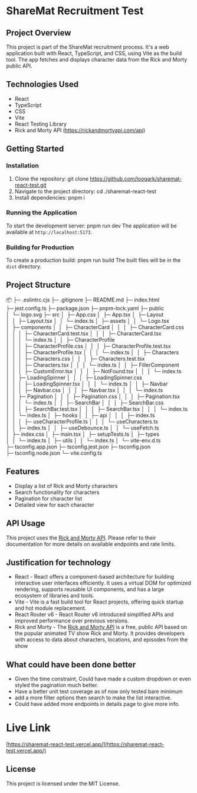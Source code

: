 # ShareMat Recruitment Test

## Project Overview

This project is part of the ShareMat recruitment process. It's a web application built with React, TypeScript, and CSS, using Vite as the build tool. The app fetches and displays character data from the Rick and Morty public API.

## Technologies Used

- React
- TypeScript
- CSS
- Vite
- React Testing Library
- Rick and Morty API (https://rickandmortyapi.com/api)

## Getting Started

### Installation

1. Clone the repository: git clone https://github.com/loogark/sharemat-react-test.git
2. Navigate to the project directory: cd ./sharemat-react-test
3. Install dependencies: pnpm i

### Running the Application

To start the development server: pnpm run dev
The application will be available at `http://localhost:5173`.

### Building for Production
To create a production build: pnpm run build
The built files will be in the `dist` directory.

## Project Structure

📦
├─ .eslintrc.cjs
├─ .gitignore
├─ README.md
├─ index.html
├─ jest.config.ts
├─ package.json
├─ pnpm-lock.yaml
├─ public
│  └─ logo.svg
├─ src
│  ├─ App.css
│  ├─ App.tsx
│  ├─ Layout
│  │  ├─ Layout.tsx
│  │  └─ index.ts
│  ├─ assets
│  │  └─ Logo.tsx
│  ├─ components
│  │  ├─ CharacterCard
│  │  │  ├─ CharacterCard.css
│  │  │  ├─ CharacterCard.test.tsx
│  │  │  ├─ CharacterCard.tsx
│  │  │  └─ index.ts
│  │  ├─ CharacterProfile
│  │  │  ├─ CharacterProfile.css
│  │  │  ├─ CharacterProfile.test.tsx
│  │  │  ├─ CharacterProfile.tsx
│  │  │  └─ index.ts
│  │  ├─ Characters
│  │  │  ├─ Characters.css
│  │  │  ├─ Characters.test.tsx
│  │  │  ├─ Characters.tsx
│  │  │  └─ index.ts
│  │  ├─ FillerComponent
│  │  │  ├─ CustomError.tsx
│  │  │  ├─ NotFound.tsx
│  │  │  └─ index.ts
│  │  ├─ LoadingSpinner
│  │  │  ├─ LoadingSpinner.css
│  │  │  ├─ LoadingSpinner.tsx
│  │  │  └─ index.ts
│  │  ├─ Navbar
│  │  │  ├─ Navbar.css
│  │  │  ├─ Navbar.tsx
│  │  │  └─ index.ts
│  │  ├─ Pagination
│  │  │  ├─ Pagination.css
│  │  │  ├─ Pagination.tsx
│  │  │  └─ index.ts
│  │  ├─ SearchBar
│  │  │  ├─ SearchBar.css
│  │  │  ├─ SearchBar.test.tsx
│  │  │  ├─ SearchBar.tsx
│  │  │  └─ index.ts
│  │  └─ index.ts
│  ├─ hooks
│  │  ├─ api
│  │  │  ├─ index.ts
│  │  │  ├─ useCharacterProfile.ts
│  │  │  └─ useCharacters.ts
│  │  ├─ index.ts
│  │  ├─ useDebounce.ts
│  │  └─ useFetch.ts
│  ├─ index.css
│  ├─ main.tsx
│  ├─ setupTests.ts
│  ├─ types
│  │  └─ index.ts
│  ├─ utils
│  │  └─ index.ts
│  └─ vite-env.d.ts
├─ tsconfig.app.json
├─ tsconfig.jest.json
├─ tsconfig.json
├─ tsconfig.node.json
└─ vite.config.ts


## Features

- Display a list of Rick and Morty characters
- Search functionality for characters
- Pagination for character list
- Detailed view for each character

## API Usage

This project uses the [Rick and Morty API](https://rickandmortyapi.com/api). Please refer to their documentation for more details on available endpoints and rate limits.

## Justification for technology
-  React - React offers a component-based architecture for building interactive user interfaces efficiently. It uses a virtual DOM for optimized rendering, supports reusable UI components, and has a large ecosystem of libraries and tools.
-  Vite - Vite is a fast build tool for React projects, offering quick startup and hot module replacement.
-  React Router v6 - React Router v6 introduced simplified APIs and improved performance over previous versions.
- Rick and Morty - The [Rick and Morty API](https://rickandmortyapi.com/api) is a free, public API based on the popular animated TV show Rick and Morty. It provides developers with access to data about characters, locations, and episodes from the show

## What could have been done better
 - Given the time constraint, Could have made a custom dropdown or even styled the pagination much better.
 - Have a better unit test coverage as of now only tested bare minimum
 - add a more filter options then search to make the list interactive.
 - Could have added more endpoints in details page to give more info.

 # Live Link
  [https://sharemat-react-test.vercel.app/](https://sharemat-react-test.vercel.app/)

## License

This project is licensed under the MIT License.